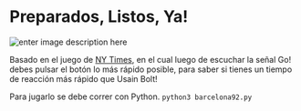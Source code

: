 # Preparados, Listos, Ya!
![enter image description here](https://ichef.bbci.co.uk/news/640/cpsprodpb/C80E/production/_90841215_034817785-1.jpg)

Basado en el juego de [NY Times](https://www.nytimes.com/interactive/2016/08/13/sports/olympics/can-you-beat-usain-bolt-out-of-the-blocks.html), en el cual luego de escuchar la señal Go! debes pulsar el botón lo más rápido posible, para saber si tienes un tiempo de reacción más rápido que Usain Bolt!

Para jugarlo se debe correr con Python. `python3 barcelona92.py`
